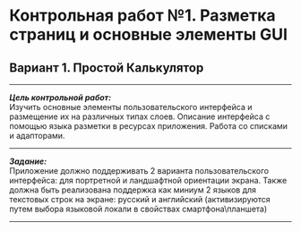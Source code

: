 # Контрольная работ №1. Разметка страниц и основные элементы GUI
## Вариант 1. Простой Калькулятор
____
___Цель контрольной работ:___    
     Изучить основные элементы пользовательского интерфейса и размещение
их на различных типах слоев. Описание интерфейса с помощью языка
разметки в ресурсах приложения. Работа со списками и адапторами.
____
___Заданиe:___    
    Приложение должно поддерживать 2 варианта пользовательского
интерфейса: для портретной и ландшафтной ориентации экрана. Также
должна быть реализована поддержка как миниум 2 языков для текстовых
строк на экране: русский и английский (активизируются путем выбора
языковой локали в свойствах смартфона\планшета)
____
